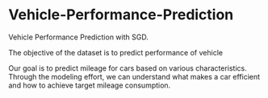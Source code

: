 # Vehicle-Performance-Prediction
Vehicle Performance Prediction with SGD.

The objective of the dataset is to predict performance of vehicle

Our goal is to predict mileage for cars based on various characteristics. Through the modeling effort, we can understand what makes a car efficient and how to achieve target mileage consumption.
